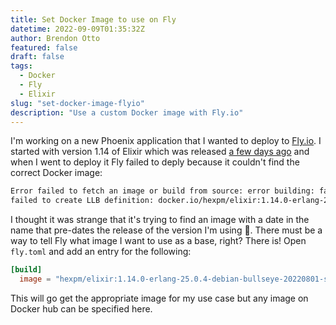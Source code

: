 ```yaml
---
title: Set Docker Image to use on Fly
datetime: 2022-09-09T01:35:32Z
author: Brendon Otto
featured: false
draft: false
tags:
  - Docker
  - Fly
  - Elixir
slug: "set-docker-image-flyio"
description: "Use a custom Docker image with Fly.io"
---
```


I'm working on a new Phoenix application that I wanted to deploy to [Fly.io](https://fly.io/). I started with version 1.14 of Elixir which was released [a few days ago](https://elixir-lang.org/blog/2022/09/01/elixir-v1-14-0-released/) and when I went to deploy it Fly failed to deply because it couldn't find the correct Docker image:

```bash
Error failed to fetch an image or build from source: error building: failed to solve with frontend dockerfile.v0: 
failed to create LLB definition: docker.io/hexpm/elixir:1.14.0-erlang-25.0.4-debian-bullseye-20210902-slim: not found
```

I thought it was strange that it's trying to find an image with a date in the name that pre-dates the release of the version I'm using 🤔. There must be a way to tell Fly what image I want to use as a base, right? There is! Open `fly.toml` and add an entry for the following:

```toml
[build]
  image = "hexpm/elixir:1.14.0-erlang-25.0.4-debian-bullseye-20220801-slim"
```

This will go get the appropriate image for my use case but any image on Docker hub can be specified here. 